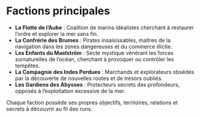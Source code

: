 # Factions principales

- **La Flotte de l’Aube** : Coalition de marins idéalistes cherchant à restaurer l’ordre et explorer la mer sans fin.
- **La Confrérie des Brumes** : Pirates insaisissables, maîtres de la navigation dans les zones dangereuses et du commerce illicite.
- **Les Enfants du Maelström** : Secte mystique vénérant les forces surnaturelles de l’océan, cherchant à provoquer ou contrôler les tempêtes.
- **La Compagnie des Indes Perdues** : Marchands et explorateurs obsédés par la découverte de nouvelles routes et de trésors oubliés.
- **Les Gardiens des Abysses** : Protecteurs secrets des profondeurs, opposés à l’exploitation excessive de la mer.

Chaque faction possède ses propres objectifs, territoires, relations et secrets à découvrir au fil des runs.
